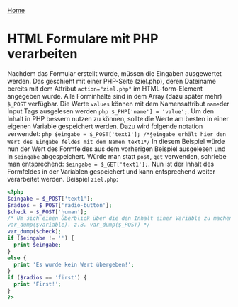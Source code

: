 [Home](README.md)

# HTML Formulare mit PHP verarbeiten

Nachdem das Formular erstellt wurde, müssen die Eingaben ausgewertet werden. Das geschieht mit einer PHP-Seite (ziel.php),
deren Dateiname bereits mit dem Attribut `action="ziel.php"` im HTML-form-Element angegeben wurde. Alle Forminhalte sind in dem Array (dazu später mehr) `$_POST` verfügbar. Die Werte `values` können mit dem Namensattribut `name`der Input Tags ausgelesen werden `php $_PHP['name'] = 'value';`. Um den Inhalt in PHP bessern
nutzen zu können, sollte die Werte am besten in einer eigenen Variable gespeichert werden. Dazu wird folgende
notation verwendet:
```php $eingabe = $_POST['text1']; /*§eingabe erhält hier den Wert des Eingabe feldes mit dem Namen text1*/``` 
In diesem Beispiel würde nun der Wert des Formfeldes aus dem vorherigen Beispiel ausgelesen und in `$eingabe`
abgespeichert. Würde man statt `post`, `get` verwenden, schriebe man entsprechend: `$eingabe = $_GET['text1'];`.
Nun ist der Inhalt des Formfeldes in der Variablen gespeichert und kann entsprechend weiter verarbeitet werden.
Beispiel `ziel.php`:
```php
<?php
$eingabe = $_POST['text1'];
$radios = $_POST['radio-button'];
$check = $_POST['human'];
/* Um sich einen Überblick über die den Inhalt einer Variable zu machen verwenden sie die php Funktion
var_dump($variable). z.B. var_dump($_POST) */
var_dump($check);
if ($eingabe != '') {
  print $eingabe;
}
else {
  print 'Es wurde kein Wert übergeben!';
}
if ($radios == 'first') {
  print 'First!';
}
?>
```
